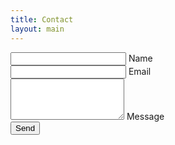 ```yaml
---
title: Contact
layout: main
---
```

<form>
    <!-- Name input -->
    <div data-mdb-input-init class="form-outline mb-4">
        <input type="text" id="form4Example1" class="form-control" />
        <label class="form-label" for="form4Example1">Name</label>
    </div>
    <!-- Email input -->
    <div data-mdb-input-init class="form-outline mb-4">
        <input type="email" id="form4Example2" class="form-control" />
        <label class="form-label" for="form4Example2">Email</label>
    </div>
    <!-- Message input -->
    <div data-mdb-input-init class="form-outline mb-4">
        <textarea class="form-control" id="form4Example3" rows="4"></textarea>
        <label class="form-label" for="form4Example3">Message</label>
    </div>
    <!-- Submit button -->
    <button data-mdb-ripple-init type="button" class="btn btn-primary btn-block mb-4">Send</button>
</form>
